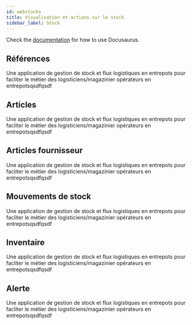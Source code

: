 ```yaml
---
id: webstocks
title: Visualisation et actions sur le stock
sidebar_label: Stock
---
```


Check the [documentation](https://docusaurus.io) for how to use Docusaurus.

## Références

Une application de gestion de stock et flux logistiques en entrepots pour facliter le métier des logisticiens/magazinier opérateurs en entrepotsqsdfqsdf

## Articles

Une application de gestion de stock et flux logistiques en entrepots pour facliter le métier des logisticiens/magazinier opérateurs en entrepotsqsdfqsdf


## Articles fournisseur

Une application de gestion de stock et flux logistiques en entrepots pour facliter le métier des logisticiens/magazinier opérateurs en entrepotsqsdfqsdf

## Mouvements de stock

Une application de gestion de stock et flux logistiques en entrepots pour facliter le métier des logisticiens/magazinier opérateurs en entrepotsqsdfqsdf

## Inventaire

Une application de gestion de stock et flux logistiques en entrepots pour facliter le métier des logisticiens/magazinier opérateurs en entrepotsqsdfqsdf

## Alerte

Une application de gestion de stock et flux logistiques en entrepots pour facliter le métier des logisticiens/magazinier opérateurs en entrepotsqsdfqsdf